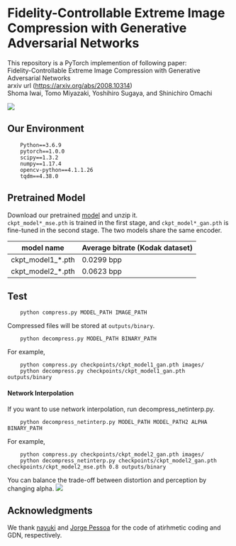 # Fidelity-Controllable Extreme Image Compression with Generative Adversarial Networks

This repository is a PyTorch implemention of following paper:  
Fidelity-Controllable Extreme Image Compression with Generative Adversarial Networks  
arxiv url (https://arxiv.org/abs/2008.10314)  
Shoma Iwai, Tomo Miyazaki, Yoshihiro Sugaya, and Shinichiro Omachi

![](https://github.com/iwa-shi/fidelity_controllable_compression/blob/master/fig/others_compare_kodim21.png)

## Our Environment
```
    Python==3.6.9
    pytorch==1.0.0
    scipy==1.3.2
    numpy==1.17.4
    opencv-python==4.1.1.26
    tqdm==4.38.0
```

## Pretrained Model
Download our pretrained [model]() and unzip it.  
`ckpt_model*_mse.pth` is trained in the first stage, and `ckpt_model*_gan.pth` is fine-tuned in the second stage. The two models share the same encoder.

|  model name | Average bitrate (Kodak dataset) |
| ------------- | ------------------------|
| ckpt_model1_*.pth |  0.0299 bpp |
| ckpt_model2_*.pth |  0.0623 bpp |


## Test 
```
    python compress.py MODEL_PATH IMAGE_PATH
```
Compressed files will be stored at `outputs/binary`.
```
    python decompress.py MODEL_PATH BINARY_PATH
```
For example, 
```
    python compress.py checkpoints/ckpt_model1_gan.pth images/
    python decompress.py checkpoints/ckpt_model1_gan.pth outputs/binary
```

#### Network Interpolation
If you want to use network interpolation, run decompress_netinterp.py.
```
    python decompress_netinterp.py MODEL_PATH MODEL_PATH2 ALPHA BINARY_PATH
```
For example, 
```
    python compress.py checkpoints/ckpt_model2_gan.pth images/
    python decompress_netinterp.py checkpoints/ckpt_model2_gan.pth checkpoints/ckpt_model2_mse.pth 0.8 outputs/binary
```
You can balance the trade-off between distortion and perception by changing alpha.
![](https://github.com/iwa-shi/fidelity_controllable_compression/blob/master/fig/interp_compare.png)


## Acknowledgments
We thank [nayuki](https://github.com/nayuki) and [Jorge Pessoa](https://github.com/jorge-pessoa) for the code of atirhmetic coding and GDN, respectively.